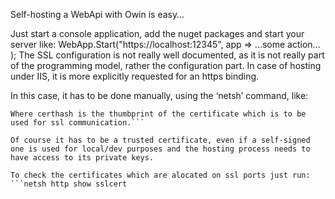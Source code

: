 Self-hosting a WebApi with Owin is easy…

Just start a console application, add the nuget packages and start your server like:
WebApp.Start("https://localhost:12345", app => ...some action...
);
The SSL configuration is not really well documented, as it is not really part of the programming model, rather the configuration part. In case of hosting under IIS, it is more explicitly requested for an https binding.

In this case, it has to be done manually, using the ‘netsh’ command, like:
```D:\>netsh http add sslcert ipport=0.0.0.0:12345 certhash=1bc86a6dd1e7f4ecffec37f0214a2ce6422c72c2 appid={00000000-0000-0000-0000-000000000000} certstorename=MY
Where certhash is the thumbprint of the certificate which is to be used for ssl communication.```

Of course it has to be a trusted certificate, even if a self-signed one is used for local/dev purposes and the hosting process needs to have access to its private keys.

To check the certificates which are alocated on ssl ports just run:
```netsh http show sslcert
